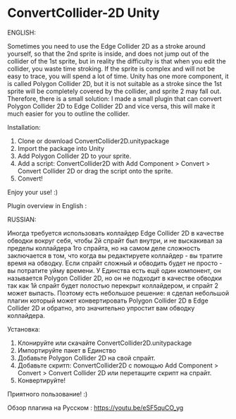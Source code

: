 # ConvertCollider-2D Unity

ENGLISH:

Sometimes you need to use the Edge Collider 2D as a stroke around yourself, so that the 2nd sprite is inside, and does not jump out of the collider of the 1st sprite, but in reality the difficulty is that when you edit the collider, you waste time stroking. If the sprite is complex and will not be easy to trace, you will spend a lot of time. Unity has one more component, it is called Polygon Collider 2D, but it is not suitable as a stroke since the 1st sprite will be completely covered by the collider, and sprite 2 may fall out. Therefore, there is a small solution: I made a small plugin that can convert Polygon Collider 2D to Edge Collider 2D and vice versa, this will make it much easier for you to outline the collider.

Installation:
1. Clone or download ConvertCollider2D.unitypackage
2. Import the package into Unity
3. Add Polygon Collider 2D to your sprite.
4. Add a script: ConvertCollider2D with Add Component > Convert > Convert Collider 2D or drag the script onto the sprite.
5. Convert!

Enjoy your use! :)

Plugin overview in English : 


RUSSIAN:

Иногда требуется использовать коллайдер Edge Collider 2D в качестве обводки вокруг себя, чтобы 2й спрайт был внутри, и не выскакивал за пределы коллайдера 1го спрайта, но на самом деле сложность заключается в том, что когда вы редактируете коллайдер - вы тратите время на обводку. Если спрайт сложный и обводить будет не просто - вы потратите уйму времени. У Единства есть ещё один компонент, он называется Polygon Collider 2D, но он не подходит в качестве обводки так как 1й спрайт будет полостью перекрыт коллайдером, и спрайт 2 может выпасть. Поэтому есть небольшое решение: я сделал небольшой плагин который может конвертировать Polygon Collider 2D в Edge Collider 2D и обратно, это значительно упростит вам обводку коллайдера.

Установка: 
1. Клонируйте или скачайте ConvertCollider2D.unitypackage
2. Импортируйте пакет в Единство
3. Добавьте Polygon Collider 2D на свой спрайт.
4. Добавьте скритп: ConvertCollider2D с помощью Add Component > Convert > Convert Collider 2D или перетащите скрипт на спрайт.
5. Конвертируйте!

Приятного пользование! :)

Обзор плагина на Русском : https://youtu.be/eSF5quCO_yg 
